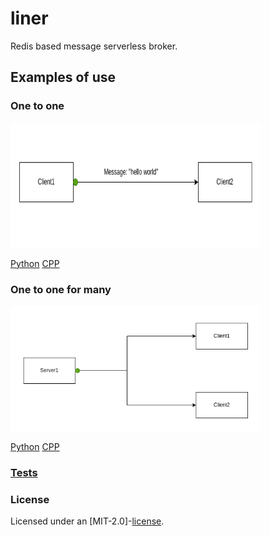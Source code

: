 # liner

Redis based message serverless broker.  

## Examples of use

### One to one

<p float="left">
 <img src="docs/one_to_one.gif" 
  width="400" height="200" alt="lorem">
</p>

[Python](https://github.com/Tyill/liner/blob/main/python/one_to_one.py)
[CPP](https://github.com/Tyill/liner/blob/main/cpp/one_to_one.cpp)

### One to one for many

<p float="left">
 <img src="docs/one_to_one_for_many.gif" 
  width="400" height="200" alt="lorem">
</p>

[Python](https://github.com/Tyill/liner/blob/main/python/one_to_one_for_many.py)
[CPP](https://github.com/Tyill/liner/blob/main/cpp/one_to_one_for_many.cpp)

### [Tests](https://github.com/Tyill/liner/blob/main/src/test_10k.rs)

### License
Licensed under an [MIT-2.0]-[license](LICENSE).


